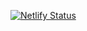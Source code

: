 [![Netlify Status](https://api.netlify.com/api/v1/badges/630e59d4-3382-4fa8-b280-c5598b9940b9/deploy-status)](https://app.netlify.com/sites/atkinstreecare/deploys)
